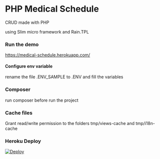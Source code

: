 # PHP Medical Schedule

CRUD made with PHP

using Slim micro framework and Rain.TPL

### Run the demo ###
https://medical-schedule.herokuapp.com/

#### Configure env variable

rename the file .ENV_SAMPLE to .ENV and fill the variables

### Composer ###

run composer before run the project

### Cache files ###

Grant read/write permission to the folders tmp/views-cache and tmp/i18n-cache

### Heroku Deploy ###

[![Deploy](https://www.herokucdn.com/deploy/button.svg)](https://heroku.com/deploy?template=https://github.com/pabloharger/medical-schedule)

